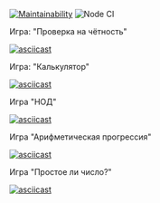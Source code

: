 [![Maintainability](https://api.codeclimate.com/v1/badges/a99a88d28ad37a79dbf6/maintainability)](https://codeclimate.com/github/codeclimate/codeclimate/maintainability)
![Node CI](https://github.com/OttoL1977/frontend-project-lvl1/workflows/Node%20CI/badge.svg)

Игра: "Проверка на чётность"

[![asciicast](https://asciinema.org/a/6t73Lk5XBusVaFjWurGhyzR3R.svg)](https://asciinema.org/a/6t73Lk5XBusVaFjWurGhyzR3R)

Игра: "Калькулятор"

[![asciicast](https://asciinema.org/a/nvIJYrcgrroAaWz45EvzK20sa.svg)](https://asciinema.org/a/nvIJYrcgrroAaWz45EvzK20sa)

Игра "НОД"

[![asciicast](https://asciinema.org/a/CgAzmqX3i666kXLcyGNE4kaXp.svg)](https://asciinema.org/a/CgAzmqX3i666kXLcyGNE4kaXp)

Игра "Арифметическая прогрессия"

[![asciicast](https://asciinema.org/a/COIhpQzssVTjvMjjWs8oPgiMg.svg)](https://asciinema.org/a/COIhpQzssVTjvMjjWs8oPgiMg)

Игра "Простое ли число?"

[![asciicast](https://asciinema.org/a/IRq1otnNMWzANpxBokstG1pLw.svg)](https://asciinema.org/a/IRq1otnNMWzANpxBokstG1pLw)
